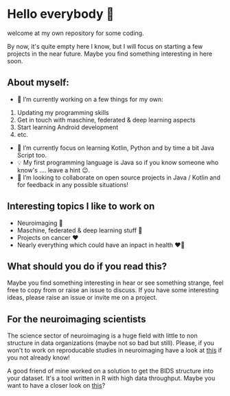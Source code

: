 # Hello everybody 👋

welcome at my own repository for some coding.

By now, it's quite empty here I know, but I will focus on starting a few projects in the near future.
Maybe you find something interesting in here soon.

## About myself:

- 🔭 I’m currently working on a few things for my own:

1. Updating my programming skills
2. Get in touch with maschine, federated & deep learning aspects
3. Start learning Android development
4. etc.

- 🌱 I’m currently focus on learning Kotlin, Python and by time a bit Java Script too.
- 💡 My first programming language is Java so if you know someone who know's .... leave a hint 😉.
- 👯 I’m looking to collaborate on open source projects in Java / Kotlin and for feedback in any possible situations!

## Interesting topics I like to work on 

* Neuroimaging 🤩
* Maschine, federated & deep learning stuff 🤩
* Projects on cancer ❤️
* Nearly everything which could have an inpact in health ❤️💝


## What should you do if you read this?

Maybe you find something interesting in hear or see something strange, feel free to copy from or raise an issue to discuss.
If you have some interesting ideas, please raise an issue or invite me on a project.


## For the neuroimaging scientists

The science sector of neuroimaging is a huge field with little to non structure in data organizations (maybe not so bad but still).
Please, if you won't to work on reproducable studies in neuroimaging have a look at [this](https://bids.neuroimaging.io/) if you not already know! 

A good friend of mine worked on a solution to get the BIDS structure into your dataset.
It's a tool written in R with high data throughput.
Maybe you want to have a closer look on [this](https://github.com/wulms/BiDirect_BIDS_Converter)?

<!--
**Vamillion/Vamillion** is a ✨ _special_ ✨ repository because its `README.md` (this file) appears on your GitHub profile.

Here are some ideas to get you started:

- 🔭 I’m currently working on ...
- 🌱 I’m currently learning ...
- 👯 I’m looking to collaborate on ...
- 🤔 I’m looking for help with ...
- 💬 Ask me about ...
- 📫 How to reach me: ...
- 😄 Pronouns: ...
- ⚡ Fun fact: ...
-->
